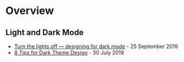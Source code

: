 # Overview

## Light and Dark Mode

* [Turn the lights off — designing for dark mode](https://uxdesign.cc/turn-the-lights-off-designing-the-dark-mode-of-wego-ios-app-6c4967e59dd6) - 25 September 2019
* [8 Tips for Dark Theme Design](https://uxplanet.org/8-tips-for-dark-theme-design-8dfc2f8f7ab6) - 30 July 2019
